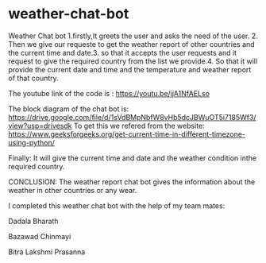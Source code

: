 # weather-chat-bot
Weather Chat bot
1.firstly,It greets the user and asks the need of the user. 2. Then we give our requeste to get the weather report of other countries and the current time and date.3. so that it accepts the user requests and it request to give the required country from the list we provide.4. So that it will provide the current date and time and the temperature and weather report of that country.


The youtube link of the code is :
   https://youtu.be/jjA1NfAELso

The block diagram of the chat bot is:
  https://drive.google.com/file/d/1sVdBMpNbfW8vHb5dcJBWuOT5i7185Wf3/view?usp=drivesdk
To get this we refered from the website:
  https://www.geeksforgeeks.org/get-current-time-in-different-timezone-using-python/

Finally:
  It will give the current time and date and the weather condition inthe required country.

CONCLUSION:
   The weather report chat bot gives the information about the weather in other countries or any wear.


I completed this weather chat bot with the help of my team mates:


Dadala Bharath

Bazawad Chinmayi

Bitra Lakshmi Prasanna
